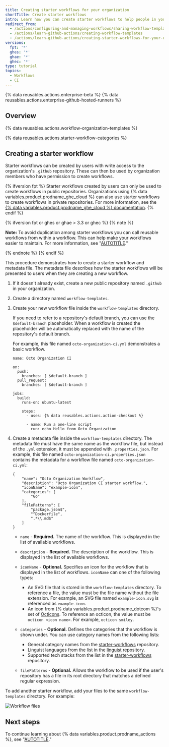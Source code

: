 ```yaml
---
title: Creating starter workflows for your organization
shortTitle: Create starter workflows
intro: Learn how you can create starter workflows to help people in your team add new workflows more easily.
redirect_from:
  - /actions/configuring-and-managing-workflows/sharing-workflow-templates-within-your-organization
  - /actions/learn-github-actions/creating-workflow-templates
  - /actions/learn-github-actions/creating-starter-workflows-for-your-organization
versions:
  fpt: '*'
  ghes: '*'
  ghae: '*'
  ghec: '*'
type: tutorial
topics:
  - Workflows
  - CI
---
```


{% data reusables.actions.enterprise-beta %}
{% data reusables.actions.enterprise-github-hosted-runners %}

## Overview

{% data reusables.actions.workflow-organization-templates %}

{% data reusables.actions.starter-workflow-categories %}

## Creating a starter workflow

Starter workflows can be created by users with write access to the organization's `.github` repository. These can then be used by organization members who have permission to create workflows.

{% ifversion fpt %}
Starter workflows created by users can only be used to create workflows in public repositories. Organizations using {% data variables.product.prodname_ghe_cloud %} can also use starter workflows to create workflows in private repositories. For more information, see the [{% data variables.product.prodname_ghe_cloud %} documentation](/enterprise-cloud@latest/actions/using-workflows/creating-starter-workflows-for-your-organization).
{% endif %}

{% ifversion fpt or ghes or ghae > 3.3 or ghec %}
{% note %}

**Note:** To avoid duplication among starter workflows you can call reusable workflows from within a workflow. This can help make your workflows easier to maintain. For more information, see "[AUTOTITLE](/actions/using-workflows/reusing-workflows)."

{% endnote %}
{% endif %}

This procedure demonstrates how to create a starter workflow and metadata file. The metadata file describes how the starter workflows will be presented to users when they are creating a new workflow.

1. If it doesn't already exist, create a new public repository named `.github` in your organization.
2. Create a directory named `workflow-templates`.
3. Create your new workflow file inside the `workflow-templates` directory.

   If you need to refer to a repository's default branch, you can use the `$default-branch` placeholder. When a workflow is created the placeholder will be automatically replaced with the name of the repository's default branch.

   For example, this file named `octo-organization-ci.yml` demonstrates a basic workflow.

   ```yaml{:copy}
   name: Octo Organization CI

   on:
     push:
       branches: [ $default-branch ]
     pull_request:
       branches: [ $default-branch ]

   jobs:
     build:
       runs-on: ubuntu-latest

       steps:
         - uses: {% data reusables.actions.action-checkout %}

         - name: Run a one-line script
           run: echo Hello from Octo Organization
   ```
4. Create a metadata file inside the `workflow-templates` directory. The metadata file must have the same name as the workflow file, but instead of the `.yml` extension, it must be appended with `.properties.json`. For example, this file named `octo-organization-ci.properties.json` contains the metadata for a workflow file named `octo-organization-ci.yml`:
   ```json{:copy}
   {
       "name": "Octo Organization Workflow",
       "description": "Octo Organization CI starter workflow.",
       "iconName": "example-icon",
       "categories": [
           "Go"
       ],
       "filePatterns": [
           "package.json$",
           "^Dockerfile",
           ".*\\.md$"
       ]
   }
   ```
   * `name` - **Required.** The name of the workflow. This is displayed in the list of available workflows.
   * `description` - **Required.** The description of the workflow. This is displayed in the list of available workflows.
   * `iconName` - **Optional.** Specifies an icon for the workflow that is displayed in the list of workflows. `iconName` can one of the following types:
     * An SVG file that is stored in the `workflow-templates` directory. To reference a file, the value must be the file name without the file extension. For example, an SVG file named `example-icon.svg` is referenced as `example-icon`.
     * An icon from {% data variables.product.prodname_dotcom %}'s set of [Octicons](https://primer.style/octicons/). To reference an octicon, the value must be `octicon <icon name>`. For example, `octicon smiley`.
   * `categories` - **Optional.** Defines the categories that the workflow is shown under. You can use category names from the following lists:
     * General category names from the [starter-workflows](https://github.com/actions/starter-workflows/blob/main/README.md#categories) repository.
     * Linguist languages from the list in the [linguist](https://github.com/github/linguist/blob/master/lib/linguist/languages.yml) repository.
     * Supported tech stacks from the list in the [starter-workflows](https://github.com/github-starter-workflows/repo-analysis-partner/blob/main/tech_stacks.yml) repository.

   * `filePatterns` - **Optional.** Allows the workflow to be used if the user's repository has a file in its root directory that matches a defined regular expression.

To add another starter workflow, add your files to the same `workflow-templates` directory. For example:

![Workflow files](/assets/images/help/images/workflow-template-files.png)

## Next steps

To continue learning about {% data variables.product.prodname_actions %}, see "[AUTOTITLE](/actions/using-workflows/using-starter-workflows)."

